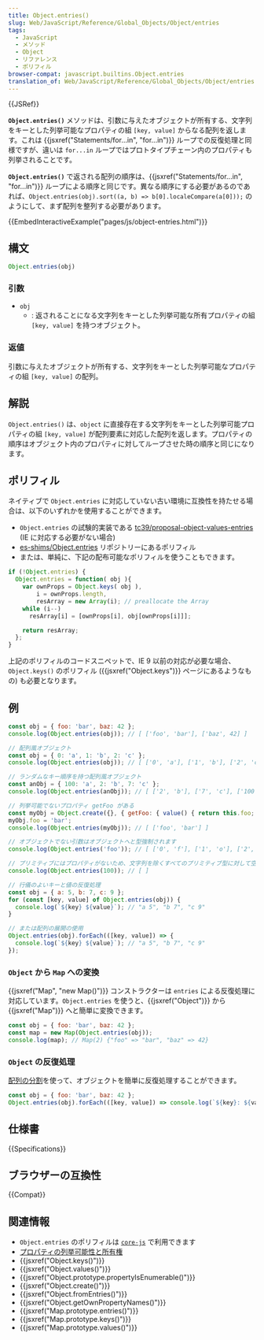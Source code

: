```yaml
---
title: Object.entries()
slug: Web/JavaScript/Reference/Global_Objects/Object/entries
tags:
  - JavaScript
  - メソッド
  - Object
  - リファレンス
  - ポリフィル
browser-compat: javascript.builtins.Object.entries
translation_of: Web/JavaScript/Reference/Global_Objects/Object/entries
---
```

{{JSRef}}

**`Object.entries()`** メソッドは、引数に与えたオブジェクトが所有する、文字列をキーとした列挙可能なプロパティの組 `[key, value]` からなる配列を返します。これは {{jsxref("Statements/for...in", "for...in")}} ループでの反復処理と同様ですが、違いは `for...in` ループではプロトタイプチェーン内のプロパティも列挙されることです。

**`Object.entries()`** で返される配列の順序は、{{jsxref("Statements/for...in", "for...in")}} ループによる順序と同じです。異なる順序にする必要があるのであれば、`Object.entries(obj).sort((a, b) => b[0].localeCompare(a[0]));` のようにして、まず配列を整列する必要があります。

{{EmbedInteractiveExample("pages/js/object-entries.html")}}

## 構文

```js
Object.entries(obj)
```

### 引数

- `obj`
  - : 返されることになる文字列をキーとした列挙可能な所有プロパティの組 `[key, value]` を持つオブジェクト。

### 返値

引数に与えたオブジェクトが所有する、文字列をキーとした列挙可能なプロパティの組 `[key, value]` の配列。

## 解説

`Object.entries()` は、`object` に直接存在する文字列をキーとした列挙可能プロパティの組 `[key, value]` が配列要素に対応した配列を返します。プロパティの順序はオブジェクト内のプロパティに対してループさせた時の順序と同じになります。

## ポリフィル

ネイティブで `Object.entries` に対応していない古い環境に互換性を持たせる場合は、以下のいずれかを使用することができます。

- `Object.entries` の試験的実装である [tc39/proposal-object-values-entries](https://github.com/tc39/proposal-object-values-entries) (IE に対応する必要がない場合)
- [es-shims/Object.entries](https://github.com/es-shims/Object.entries) リポジトリーにあるポリフィル
- または、単純に、下記の配布可能なポリフィルを使うこともできます。

```js
if (!Object.entries) {
  Object.entries = function( obj ){
    var ownProps = Object.keys( obj ),
        i = ownProps.length,
        resArray = new Array(i); // preallocate the Array
    while (i--)
      resArray[i] = [ownProps[i], obj[ownProps[i]]];

    return resArray;
  };
}
```

上記のポリフィルのコードスニペットで、IE 9 以前の対応が必要な場合、`Object.keys()` のポリフィル ({{jsxref("Object.keys")}} ページにあるようなもの) も必要となります。

## 例

```js
const obj = { foo: 'bar', baz: 42 };
console.log(Object.entries(obj)); // [ ['foo', 'bar'], ['baz', 42] ]

// 配列風オブジェクト
const obj = { 0: 'a', 1: 'b', 2: 'c' };
console.log(Object.entries(obj)); // [ ['0', 'a'], ['1', 'b'], ['2', 'c'] ]

// ランダムなキー順序を持つ配列風オブジェクト
const anObj = { 100: 'a', 2: 'b', 7: 'c' };
console.log(Object.entries(anObj)); // [ ['2', 'b'], ['7', 'c'], ['100', 'a'] ]

// 列挙可能でないプロパティ getFoo がある
const myObj = Object.create({}, { getFoo: { value() { return this.foo; } } });
myObj.foo = 'bar';
console.log(Object.entries(myObj)); // [ ['foo', 'bar'] ]

// オブジェクトでない引数はオブジェクトへと型強制されます
console.log(Object.entries('foo')); // [ ['0', 'f'], ['1', 'o'], ['2', 'o'] ]

// プリミティブにはプロパティがないため、文字列を除くすべてのプリミティブ型に対して空の配列を返します (上記の例を参照)
console.log(Object.entries(100)); // [ ]

// 行儀のよいキーと値の反復処理
const obj = { a: 5, b: 7, c: 9 };
for (const [key, value] of Object.entries(obj)) {
  console.log(`${key} ${value}`); // "a 5", "b 7", "c 9"
}

// または配列の展開の使用
Object.entries(obj).forEach(([key, value]) => {
  console.log(`${key} ${value}`); // "a 5", "b 7", "c 9"
});
```

### `Object` から `Map` への変換

{{jsxref("Map", "new Map()")}} コンストラクターは `entries` による反復処理に対応しています。`Object.entries` を使うと、{{jsxref("Object")}} から {{jsxref("Map")}} へと簡単に変換できます。

```js
const obj = { foo: 'bar', baz: 42 };
const map = new Map(Object.entries(obj));
console.log(map); // Map(2) {"foo" => "bar", "baz" => 42}
```

### `Object` の反復処理

[配列の分割](/ja/docs/Web/JavaScript/Reference/Operators/Destructuring_assignment#array_destructuring)を使って、オブジェクトを簡単に反復処理することができます。

```js
const obj = { foo: 'bar', baz: 42 };
Object.entries(obj).forEach(([key, value]) => console.log(`${key}: ${value}`)); // "foo: bar", "baz: 42"
```

## 仕様書

{{Specifications}}

## ブラウザーの互換性

{{Compat}}

## 関連情報

- `Object.entries` のポリフィルは [`core-js`](https://github.com/zloirock/core-js#ecmascript-object) で利用できます
- [プロパティの列挙可能性と所有権](/ja/docs/Web/JavaScript/Enumerability_and_ownership_of_properties)
- {{jsxref("Object.keys()")}}
- {{jsxref("Object.values()")}}
- {{jsxref("Object.prototype.propertyIsEnumerable()")}}
- {{jsxref("Object.create()")}}
- {{jsxref("Object.fromEntries()")}}
- {{jsxref("Object.getOwnPropertyNames()")}}
- {{jsxref("Map.prototype.entries()")}}
- {{jsxref("Map.prototype.keys()")}}
- {{jsxref("Map.prototype.values()")}}
